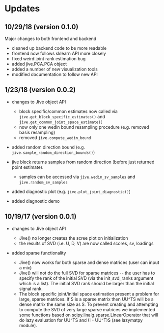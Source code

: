 # Updates


## 10/29/18 (version 0.1.0)
Major changes to both frontend and backend

- cleaned up backend code to be more readable
- frontend now follows sklearn API more closely
- fixed weird joint rank estimation bug
- added jive.PCA.PCA object
- added a number of new visualization tools
- modified documentation to follow new API

## 1/23/18 (version 0.0.2)

- changes to Jive object API
	- block specific/common estimates now called via `jive.get_block_specific_estimates()` and `jive.get_common_joint_space_estimate()`
	- now only one wedin bound resampling procedure (e.g. removed basis resampling)
	- removed `jive.compute_wedin_bound`

- added random direction bound (e.g. `jive.sample_random_direction_bounds()`)

- jive block returns samples from random direction (before just returned point estimate).
	- samples can be accessed via `jive.wedin_sv_samples` and `jive.random_sv_samples`

- added diagnostic plot (e.g. `jive.plot_joint_diagnostic()`)

- added diagnostic demo


## 10/19/17 (version 0.0.1)

- changes to Jive object API
	- Jive() no longer creates the scree plot on initialization
	- the results of SVD (i.e. U, D, V) are now called scores, sv, loadings

- added sparse functionality
	- Jive() now works for both sparse and dense matrices (user can input a mix)
	- Jive() will not do the full SVD for sparse matrices -- the user has to specify the rank of the initial SVD (via the init_svd_ranks argument which is a list). The initial SVD rank should be larger than the initial signal rank.
	- The block specific joint/initial space estimation present a problem for large, sparse matrices. If S is a sparse matrix then UU^TS will be a dense matrix the same size as S. To prevent creating and attempting to compute the SVD of very large sparse matrices we implemented some functions based on scipy.linalg.sparse.LinearOperator that will do lazy evaluation for UU^TS and (I - UU^T)S (see lazymatpy module).